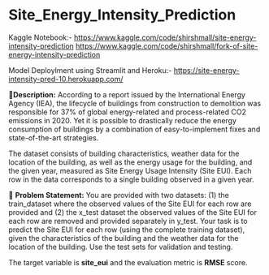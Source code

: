 # Site_Energy_Intensity_Prediction

Kaggle Notebook:- https://www.kaggle.com/code/shirshmall/site-energy-intensity-prediction
                  https://www.kaggle.com/code/shirshmall/fork-of-site-energy-intensity-prediction 

Model Deploylment using Streamlit and Heroku:- https://site-energy-intensity-pred-10.herokuapp.com/

🧾**Description:** According to a report issued by the International Energy Agency (IEA), the lifecycle of buildings from construction to demolition was responsible for 37% of global energy-related and process-related CO2 emissions in 2020. Yet it is possible to drastically reduce the energy consumption of buildings by a combination of easy-to-implement fixes and state-of-the-art strategies. 

The dataset consists of building characteristics, weather data for the location of the building, as well as the energy usage for the building, and the given year, measured as Site Energy Usage Intensity (Site EUI). Each row in the data corresponds to a single building observed in a given year.

🧭 **Problem Statement:** You are provided with two datasets: (1) the train\_dataset where the observed values of the Site EUI for each row are provided and (2) the x\_test dataset the observed values of the Site EUI for each row are removed and provided separately in y\_test. Your task is to predict the Site EUI for each row (using the complete training dataset), given the characteristics of the building and the weather data for the location of the building. Use the test sets for validation and testing. 

The target variable is **site\_eui** and the evaluation metric is **RMSE** score.
